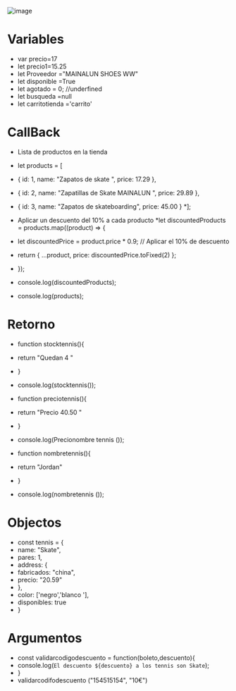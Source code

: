![image](https://github.com/user-attachments/assets/92c52d3a-3454-4ede-aca3-329d6f57f768)

# Variables
- var precio=17
- let precio1=15.25
- let Proveedor ="MAINALUN SHOES WW"
- let disponible =True
- let agotado = 0; //underfined
- let busqueda =null
- let carritotienda ='carrito'
  
# CallBack
- Lista de productos en la tienda
* let products = [
*  { id: 1, name: "Zapatos de skate ", price: 17.29 },
*  { id: 2, name: "Zapatillas de Skate MAINALUN ", price: 29.89 },
*  { id: 3, name: "Zapatos de skateboarding", price: 45.00 }
*];

* Aplicar un descuento del 10% a cada producto
*let discountedProducts = products.map((product) => {
*  let discountedPrice = product.price * 0.9; // Aplicar el 10% de descuento
*  return { ...product, price: discountedPrice.toFixed(2) };
* });

* console.log(discountedProducts);
* console.log(products);

# Retorno
* function stocktennis(){
*    return "Quedan 4 " 
* }
* console.log(stocktennis());

* function preciotennis(){
*    return "Precio 40.50 " 
* }
* console.log(Precionombre tennis ());


* function nombretennis(){
*    return "Jordan" 
* }
* console.log(nombretennis ());

# Objectos
- const tennis = {
-    name: "Skate",
-    pares: 1,
-    address: {
-    fabricados: "china",
-    precio: "20.59"
-    },
-    color: ['negro','blanco '],
-    disponibles: true          
- }

# Argumentos

- const validarcodigodescuento = function(boleto,descuento){
- console.log(`El descuento ${descuento} a los tennis son Skate`);
- }
- validarcodifodescuento ("154515154", "10€")

